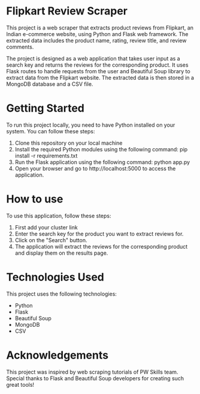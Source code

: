 # Flipkart Review Scraper
This project is a web scraper that extracts product reviews from Flipkart, an Indian e-commerce website, using Python and Flask web framework. The extracted data includes the product name, rating, review title, and review comments.

The project is designed as a web application that takes user input as a search key and returns the reviews for the corresponding product. It uses Flask routes to handle requests from the user and Beautiful Soup library to extract data from the Flipkart website. The extracted data is then stored in a MongoDB database and a CSV file.

# Getting Started
To run this project locally, you need to have Python installed on your system. You can follow these steps:

1. Clone this repository on your local machine
2. Install the required Python modules using the following command: pip install -r requirements.txt
3. Run the Flask application using the following command: python app.py
4. Open your browser and go to http://localhost:5000 to access the application.

# How to use
To use this application, follow these steps:

1. First add your cluster link
2. Enter the search key for the product you want to extract reviews for.
3. Click on the "Search" button.
4. The application will extract the reviews for the corresponding product and display them on the results page.

# Technologies Used
This project uses the following technologies:
- Python
- Flask
- Beautiful Soup
- MongoDB
- CSV

# Acknowledgements
This project was inspired by web scraping tutorials of PW Skills team. Special thanks to Flask and Beautiful Soup developers for creating such great tools!

